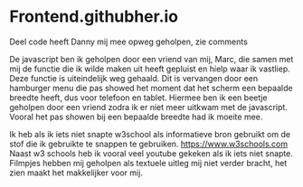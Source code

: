 # Frontend.githubher.io



Deel code heeft Danny mij mee opweg geholpen, zie comments

De javascript ben ik geholpen door een vriend van mij, Marc, die samen met mij de functie die ik wilde maken uit heeft gepluist en hielp waar ik vastliep.
Deze functie is uiteindelijk weg gehaald. Dit is vervangen door een hamburger menu die pas showed het moment dat het scherm een bepaalde breedte heeft, dus voor telefoon en tablet. Hiermee ben ik een beetje geholpen door een vriend zodra ik er niet meer uitkwam met de javascript. 
Vooral het pas showen bij een bepaalde breedte had ik moeite mee.


Ik heb als ik iets niet snapte w3school als informatieve bron gebruikt om de stof die ik gebruikte te snappen te gebruiken. https://www.w3schools.com
Naast w3 schools heb ik vooral veel youtube gekeken als ik iets niet snapte. 
Filmpjes hebben mij geholpen als textuele uitleg mij niet verder bracht, het zien maakt het makkelijker voor mij.

